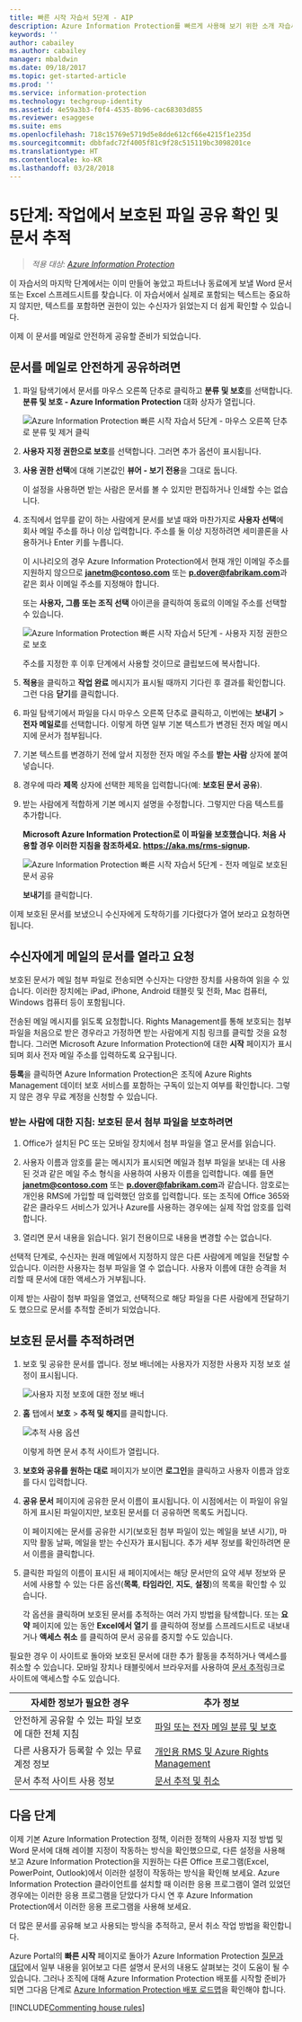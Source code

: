 ```yaml
---
title: 빠른 시작 자습서 5단계 - AIP
description: Azure Information Protection를 빠르게 사용해 보기 위한 소개 자습서 5단계 - 보호된 파일 공유 및 추적
keywords: ''
author: cabailey
ms.author: cabailey
manager: mbaldwin
ms.date: 09/18/2017
ms.topic: get-started-article
ms.prod: ''
ms.service: information-protection
ms.technology: techgroup-identity
ms.assetid: 4e59a3b3-f0f4-4535-8b96-cac68303d855
ms.reviewer: esaggese
ms.suite: ems
ms.openlocfilehash: 718c15769e5719d5e8dde612cf66e4215f1e235d
ms.sourcegitcommit: dbbfadc72f4005f81c9f28c515119bc3098201ce
ms.translationtype: HT
ms.contentlocale: ko-KR
ms.lasthandoff: 03/28/2018
---
```

# <a name="step-5-see-sharing-of-protected-files-in-action-and-track-your-document"></a>5단계: 작업에서 보호된 파일 공유 확인 및 문서 추적 

>*적용 대상: [Azure Information Protection](https://azure.microsoft.com/pricing/details/information-protection)*

이 자습서의 마지막 단계에서는 이미 만들어 놓았고 파트너나 동료에게 보낼 Word 문서 또는 Excel 스프레드시트를 찾습니다. 이 자습서에서 실제로 포함되는 텍스트는 중요하지 않지만, 텍스트를 포함하면 권한이 있는 수신자가 읽었는지 더 쉽게 확인할 수 있습니다.

이제 이 문서를 메일로 안전하게 공유할 준비가 되었습니다. 

## <a name="to-safely-share-your-document-by-email"></a>문서를 메일로 안전하게 공유하려면

1. 파일 탐색기에서 문서를 마우스 오른쪽 단추로 클릭하고 **분류 및 보호**를 선택합니다. **분류 및 보호 - Azure Information Protection** 대화 상자가 열립니다.

    ![Azure Information Protection 빠른 시작 자습서 5단계 - 마우스 오른쪽 단추로 분류 및 제거 클릭](../media/classify-protect-dialog.png)

2. **사용자 지정 권한으로 보호**를 선택합니다. 그러면 추가 옵션이 표시됩니다.

3. **사용 권한 선택**에 대해 기본값인 **뷰어 - 보기 전용**을 그대로 둡니다.

    이 설정을 사용하면 받는 사람은 문서를 볼 수 있지만 편집하거나 인쇄할 수는 없습니다.

4. 조직에서 업무를 같이 하는 사람에게 문서를 보낼 때와 마찬가지로 **사용자 선택**에 회사 메일 주소를 하나 이상 입력합니다. 주소를 둘 이상 지정하려면 세미콜론을 사용하거나 Enter 키를 누릅니다. 

    이 시나리오의 경우 Azure Information Protection에서 현재 개인 이메일 주소를 지원하지 않으므로 **janetm@contoso.com** 또는 **p.dover@fabrikam.com**과 같은 회사 이메일 주소를 지정해야 합니다. 

    또는 **사용자, 그룹 또는 조직 선택** 아이콘을 클릭하여 동료의 이메일 주소를 선택할 수 있습니다.

    ![Azure Information Protection 빠른 시작 자습서 5단계 - 사용자 지정 권한으로 보호](../media/protect-custom-permissions.png)  
    
    주소를 지정한 후 이후 단계에서 사용할 것이므로 클립보드에 복사합니다.

5. **적용**을 클릭하고 **작업 완료** 메시지가 표시될 때까지 기다린 후 결과를 확인합니다. 그런 다음 **닫기**를 클릭합니다.

4. 파일 탐색기에서 파일을 다시 마우스 오른쪽 단추로 클릭하고, 이번에는 **보내기** > **전자 메일로**를 선택합니다. 이렇게 하면 일부 기본 텍스트가 변경된 전자 메일 메시지에 문서가 첨부됩니다.

5. 기본 텍스트를 변경하기 전에 앞서 지정한 전자 메일 주소를 **받는 사람** 상자에 붙여 넣습니다. 

6. 경우에 따라 **제목** 상자에 선택한 제목을 입력합니다(예: **보호된 문서 공유**). 

7. 받는 사람에게 적합하게 기본 메시지 설명을 수정합니다. 그렇지만 다음 텍스트를 추가합니다.

    **Microsoft Azure Information Protection로 이 파일을 보호했습니다. 처음 사용할 경우 이러한 지침을 참조하세요. https://aka.ms/rms-signup.** 

    ![Azure Information Protection 빠른 시작 자습서 5단계 - 전자 메일로 보호된 문서 공유](../media/share-protected-emailv2.png)

    **보내기**를 클릭합니다.

이제 보호된 문서를 보냈으니 수신자에게 도착하기를 기다렸다가 열어 보라고 요청하면 됩니다. 

## <a name="ask-your-recipients-to-open-the-emailed-document"></a>수신자에게 메일의 문서를 열라고 요청

보호된 문서가 메일 첨부 파일로 전송되면 수신자는 다양한 장치를 사용하여 읽을 수 있습니다. 이러한 장치에는 iPad, iPhone, Android 태블릿 및 전화, Mac 컴퓨터, Windows 컴퓨터 등이 포함됩니다.

전송된 메일 메시지를 읽도록 요청합니다. Rights Management를 통해 보호되는 첨부 파일을 처음으로 받은 경우라고 가정하면 받는 사람에게 지침 링크를 클릭할 것을 요청합니다. 그러면 Microsoft Azure Information Protection에 대한 **시작** 페이지가 표시되며 회사 전자 메일 주소를 입력하도록 요구됩니다.

**등록**을 클릭하면 Azure Information Protection은 조직에 Azure Rights Management 데이터 보호 서비스를 포함하는 구독이 있는지 여부를 확인합니다. 그렇지 않은 경우 무료 계정을 신청할 수 있습니다.

### <a name="instructions-for-recipient-to-view-the-protected-document-attachment"></a>받는 사람에 대한 지침: 보호된 문서 첨부 파일을 보호하려면

1. Office가 설치된 PC 또는 모바일 장치에서 첨부 파일을 열고 문서를 읽습니다.  

2.  사용자 이름과 암호를 묻는 메시지가 표시되면 메일과 첨부 파일을 보내는 데 사용된 것과 같은 메일 주소 형식을 사용하여 사용자 이름을 입력합니다. 예를 들면 **janetm@contoso.com** 또는 **p.dover@fabrikam.com**과 같습니다. 암호로는 개인용 RMS에 가입할 때 입력했던 암호를 입력합니다. 또는 조직에 Office 365와 같은 클라우드 서비스가 있거나 Azure를 사용하는 경우에는 실제 작업 암호를 입력합니다.

3. 열리면 문서 내용을 읽습니다. 읽기 전용이므로 내용을 변경할 수는 없습니다.

선택적 단계로, 수신자는 원래 메일에서 지정하지 않은 다른 사람에게 메일을 전달할 수 있습니다. 이러한 사용자는 첨부 파일을 열 수 없습니다. 사용자 이름에 대한 승격을 처리할 때 문서에 대한 액세스가 거부됩니다.

이제 받는 사람이 첨부 파일을 열었고, 선택적으로 해당 파일을 다른 사람에게 전달하기도 했으므로 문서를 추적할 준비가 되었습니다.

## <a name="to-track-your-protected-document"></a>보호된 문서를 추적하려면

1.  보호 및 공유한 문서를 엽니다. 정보 배너에는 사용자가 지정한 사용자 지정 보호 설정이 표시됩니다.

    ![사용자 지정 보호에 대한 정보 배너](../media/information-banner-custom-protection.png)

2.  **홈** 탭에서 **보호** > **추적 및 해지**를 클릭합니다.

    ![추적 사용 옵션](../media/track-usage-calloutv3.png)

    이렇게 하면 문서 추적 사이트가 열립니다.

2.  **보호와 공유를 원하는 대로** 페이지가 보이면 **로그인**을 클릭하고 사용자 이름과 암호를 다시 입력합니다.

3.  **공유 문서** 페이지에 공유한 문서 이름이 표시됩니다. 이 시점에서는 이 파일이 유일하게 표시된 파일이지만, 보호된 문서를 더 공유하면 목록도 커집니다.

    이 페이지에는 문서를 공유한 시기(보호된 첨부 파일이 있는 메일을 보낸 시기), 마지막 활동 날짜, 메일을 받는 수신자가 표시됩니다. 추가 세부 정보를 확인하려면 문서 이름을 클릭합니다.

4.  클릭한 파일의 이름이 표시된 새 페이지에서는 해당 문서만의 요약 세부 정보와 문서에 사용할 수 있는 다른 옵션(**목록**, **타임라인**, **지도**, **설정**)의 목록을 확인할 수 있습니다.

    각 옵션을 클릭하며 보호된 문서를 추적하는 여러 가지 방법을 탐색합니다. 또는 **요약** 페이지에 있는 동안 **Excel에서 열기** 를 클릭하여 정보를 스프레드시트로 내보내거나 **액세스 취소** 를 클릭하여 문서 공유를 중지할 수도 있습니다.

필요한 경우 이 사이트로 돌아와 보호된 문서에 대한 추가 활동을 추적하거나 액세스를 취소할 수 있습니다. 모바일 장치나 태블릿에서 브라우저를 사용하여 [문서 추적](http://go.microsoft.com/fwlink/?LinkId=529562)링크로 사이트에 액세스할 수도 있습니다.



|자세한 정보가 필요한 경우|추가 정보|
|--------------------------------|--------------------------|
|안전하게 공유할 수 있는 파일 보호에 대한 전체 지침|[파일 또는 전자 메일 분류 및 보호](../rms-client/client-classify-protect.md)|
|다른 사용자가 등록할 수 있는 무료 계정 정보|[개인용 RMS 및 Azure Rights Management](../understand-explore/rms-for-individuals.md)|
|문서 추적 사이트 사용 정보|[문서 추적 및 취소](../rms-client/client-track-revoke.md)


## <a name="next-steps"></a>다음 단계

이제 기본 Azure Information Protection 정책, 이러한 정책의 사용자 지정 방법 및 Word 문서에 대해 레이블 지정이 작동하는 방식을 확인했으므로, 다른 설정을 사용해 보고 Azure Information Protection을 지원하는 다른 Office 프로그램(Excel, PowerPoint, Outlook)에서 이러한 설정이 작동하는 방식을 확인해 보세요. Azure Information Protection 클라이언트를 설치할 때 이러한 응용 프로그램이 열려 있었던 경우에는 이러한 응용 프로그램을 닫았다가 다시 연 후 Azure Information Protection에서 이러한 응용 프로그램을 사용해 보세요.

더 많은 문서를 공유해 보고 사용되는 방식을 추적하고, 문서 취소 작업 방법을 확인합니다.

Azure Portal의 **빠른 시작** 페이지로 돌아가 Azure Information Protection [질문과 대답](faqs.md)에서 일부 내용을 읽어보고 다른 설명서 문서의 내용도 살펴보는 것이 도움이 될 수 있습니다. 그러나 조직에 대해 Azure Information Protection 배포를 시작할 준비가 되면 그다음 단계로 [Azure Information Protection 배포 로드맵](../plan-design/deployment-roadmap.md)을 확인해야 합니다. 

[!INCLUDE[Commenting house rules](../includes/houserules.md)]